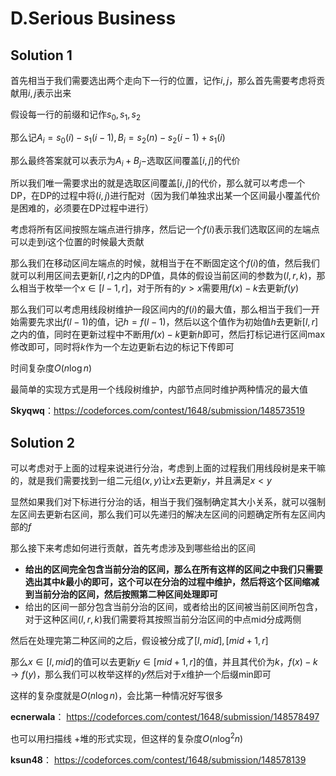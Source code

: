 # D.Serious Business

## Solution 1

首先相当于我们需要选出两个走向下一行的位置，记作$i,j$，那么首先需要考虑将贡献用$i,j$表示出来

假设每一行的前缀和记作$s_0,s_1,s_2$

那么记$A_i=s_0(i)-s_1(i-1),B_i=s_2(n)-s_2(i-1)+s_1(i)$

那么最终答案就可以表示为$A_i+B_j-$选取区间覆盖$[i,j]$的代价

所以我们唯一需要求出的就是选取区间覆盖$[i,j]$的代价，那么就可以考虑一个DP，在DP的过程中将$(i,j)$进行配对（因为我们单独求出某一个区间最小覆盖代价是困难的，必须要在DP过程中进行）

考虑将所有区间按照左端点进行排序，然后记一个$f(i)$表示我们选取区间的左端点可以走到$i$这个位置的时候最大贡献

那么我们在移动区间左端点的时候，就相当于在不断固定这个$f(i)$的值，然后我们就可以利用区间去更新$[l,r]$之内的DP值，具体的假设当前区间的参数为$(l,r,k)$，那么相当于枚举一个$x\in[l-1,r]$，对于所有的$y>x$需要用$f(x)-k$去更新$f(y)$

那么我们可以考虑用线段树维护一段区间内的$f(i)$的最大值，那么相当于我们一开始需要先求出$f(l-1)$的值，记$h=f(l-1)$，然后以这个值作为初始值$h$去更新$[l,r]$之内的值，同时在更新过程中不断用$f(x)-k$更新$h$即可，然后打标记进行区间max修改即可，同时将$k$作为一个左边更新右边的标记下传即可

时间复杂度$O(n\log n)$

最简单的实现方式是用一个线段树维护，内部节点同时维护两种情况的最大值

**Skyqwq**：https://codeforces.com/contest/1648/submission/148573519

## Solution 2

可以考虑对于上面的过程来说进行分治，考虑到上面的过程我们用线段树是来干嘛的，就是我们需要找到一组二元组$(x,y)$让$x$去更新$y$，并且满足$x<y$

显然如果我们对下标进行分治的话，相当于我们强制确定其大小关系，就可以强制左区间去更新右区间，那么我们可以先递归的解决左区间的问题确定所有左区间内部的$f$

那么接下来考虑如何进行贡献，首先考虑涉及到哪些给出的区间

- **给出的区间完全包含当前分治的区间，那么在所有这样的区间之中我们只需要选出其中$k$最小的即可，这个可以在分治的过程中维护，然后将这个区间缩减到当前分治的区间，然后按照第二种区间处理即可**
- 给出的区间一部分包含当前分治的区间，或者给出的区间被当前区间所包含，对于这种区间$(l,r,k)$我们需要将其按照当前分治区间的中点mid分成两侧

然后在处理完第二种区间的之后，假设被分成了$[l,mid],[mid+1,r]$

那么$x\in [l,mid]$的值可以去更新$y\in [mid+1,r]$的值，并且其代价为$k$，$f(x)-k\rightarrow f(y)$，那么我们可以枚举这样的$y$然后对于$x$维护一个后缀min即可

这样的复杂度就是$O(n\log  n)$，会比第一种情况好写很多

**ecnerwala**： https://codeforces.com/contest/1648/submission/148578497

也可以用扫描线 +堆的形式实现，但这样的复杂度$O(n\log ^2n)$ 

**ksun48**： https://codeforces.com/contest/1648/submission/148578139

